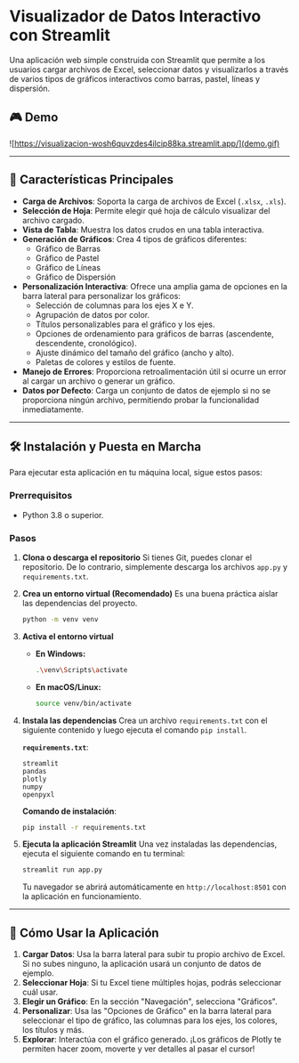 # Visualizador de Datos Interactivo con Streamlit

Una aplicación web simple construida con Streamlit que permite a los usuarios cargar archivos de Excel, seleccionar datos y visualizarlos a través de varios tipos de gráficos interactivos como barras, pastel, líneas y dispersión.

## 🎮 Demo

![https://visualizacion-wosh6quvzdes4ilcip88ka.streamlit.app/](demo.gif)

---

## 🚀 Características Principales

- **Carga de Archivos**: Soporta la carga de archivos de Excel (`.xlsx`, `.xls`).
- **Selección de Hoja**: Permite elegir qué hoja de cálculo visualizar del archivo cargado.
- **Vista de Tabla**: Muestra los datos crudos en una tabla interactiva.
- **Generación de Gráficos**: Crea 4 tipos de gráficos diferentes:
  - Gráfico de Barras
  - Gráfico de Pastel
  - Gráfico de Líneas
  - Gráfico de Dispersión
- **Personalización Interactiva**: Ofrece una amplia gama de opciones en la barra lateral para personalizar los gráficos:
  - Selección de columnas para los ejes X e Y.
  - Agrupación de datos por color.
  - Títulos personalizables para el gráfico y los ejes.
  - Opciones de ordenamiento para gráficos de barras (ascendente, descendente, cronológico).
  - Ajuste dinámico del tamaño del gráfico (ancho y alto).
  - Paletas de colores y estilos de fuente.
- **Manejo de Errores**: Proporciona retroalimentación útil si ocurre un error al cargar un archivo o generar un gráfico.
- **Datos por Defecto**: Carga un conjunto de datos de ejemplo si no se proporciona ningún archivo, permitiendo probar la funcionalidad inmediatamente.

---

## 🛠️ Instalación y Puesta en Marcha

Para ejecutar esta aplicación en tu máquina local, sigue estos pasos:

### Prerrequisitos

- Python 3.8 o superior.

### Pasos

1.  **Clona o descarga el repositorio**
    Si tienes Git, puedes clonar el repositorio. De lo contrario, simplemente descarga los archivos `app.py` y `requirements.txt`.

2.  **Crea un entorno virtual (Recomendado)**
    Es una buena práctica aislar las dependencias del proyecto.
    ```bash
    python -m venv venv
    ```

3.  **Activa el entorno virtual**
    - **En Windows:**
      ```bash
      .\venv\Scripts\activate
      ```
    - **En macOS/Linux:**
      ```bash
      source venv/bin/activate
      ```

4.  **Instala las dependencias**
    Crea un archivo `requirements.txt` con el siguiente contenido y luego ejecuta el comando `pip install`.

    **`requirements.txt`**:
    ```
    streamlit
    pandas
    plotly
    numpy
    openpyxl
    ```

    **Comando de instalación**:
    ```bash
    pip install -r requirements.txt
    ```

5.  **Ejecuta la aplicación Streamlit**
    Una vez instaladas las dependencias, ejecuta el siguiente comando en tu terminal:
    ```bash
    streamlit run app.py
    ```
    Tu navegador se abrirá automáticamente en `http://localhost:8501` con la aplicación en funcionamiento.

---

## 📖 Cómo Usar la Aplicación

1.  **Cargar Datos**: Usa la barra lateral para subir tu propio archivo de Excel. Si no subes ninguno, la aplicación usará un conjunto de datos de ejemplo.
2.  **Seleccionar Hoja**: Si tu Excel tiene múltiples hojas, podrás seleccionar cuál usar.
3.  **Elegir un Gráfico**: En la sección "Navegación", selecciona "Gráficos".
4.  **Personalizar**: Usa las "Opciones de Gráfico" en la barra lateral para seleccionar el tipo de gráfico, las columnas para los ejes, los colores, los títulos y más.
5.  **Explorar**: Interactúa con el gráfico generado. ¡Los gráficos de Plotly te permiten hacer zoom, moverte y ver detalles al pasar el cursor!


